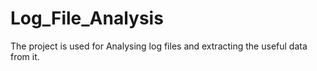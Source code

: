 # Log_File_Analysis
The project is used for Analysing log files and extracting the useful data from it.
